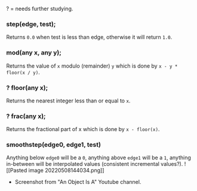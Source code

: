 ? = needs further studying.

### step(edge, test);
Returns `0.0` when test is less than edge, otherwise it will return `1.0`.

### mod(any x, any y);
Returns the value of `x` modulo (remainder) `y` which is done by `x - y * floor(x / y)`.

### ? floor(any x); 
Returns the nearest integer less than or equal to `x`.

### ? frac(any x);
Returns the fractional part of x which is done by `x - floor(x)`.


### smoothstep(edge0, edge1, test)
Anything below  `edge0` will be a `0`, anything above `edge1`  will be a `1`, anything in-between will be interpolated values (consistent incremental values?).
![[Pasted image 20220508144034.png]]
- Screenshot from "An Object Is A" Youtube channel.